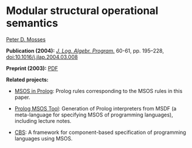 # Modular structural operational semantics 

[Peter D. Mosses](https://pdmosses.github.io)

**Publication (2004):** 
[*J. Log. Algebr. Program.*](https://www.sciencedirect.com/science/journal/15678326)
60-61, pp. 195–228, 
[doi:10.1016/j.jlap.2004.03.008](https://doi.org/10.1016/j.jlap.2004.03.008)

**Preprint (2003):** 
[PDF](preprint.pdf)

**Related projects:**

- [MSOS in Prolog](https://pdmosses.github.io/msos-in-prolog):
  Prolog rules corresponding to the MSOS rules in this paper.

- [Prolog MSOS Tool](https://pdmosses.github.io/prolog-msos-tool):
  Generation of Prolog interpreters from MSDF (a meta-language for specifying
  MSOS of programming languages), including lecture notes.

- [CBS](https://plancomps.github.io/CBS-beta/):
  A framework for component-based specification of programming languages using
  MSOS.
